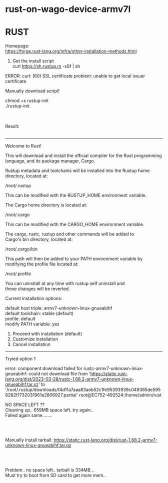# rust-on-wago-device-armv7l


# RUST
Homepage:  
https://forge.rust-lang.org/infra/other-installation-methods.html  

1. Get the install script   
curl https://sh.rustup.rs -sSf | sh  

ERROR: curl: (60) SSL certificate problem: unable to get local issuer certificate

Manually download script!


chmod +x rustup-init  
./rustup-init  
  
 </br>  </br> 
 Result:  
 </br> 

***  
Welcome to Rust!

This will download and install the official compiler for the Rust
programming language, and its package manager, Cargo.

Rustup metadata and toolchains will be installed into the Rustup
home directory, located at:

  /root/.rustup

This can be modified with the RUSTUP_HOME environment variable.  

The Cargo home directory is located at:  

  /root/.cargo  

This can be modified with the CARGO_HOME environment variable.  

The cargo, rustc, rustup and other commands will be added to  
Cargo's bin directory, located at:  

  /root/.cargo/bin  

This path will then be added to your PATH environment variable by  
modifying the profile file located at:  

  /root/.profile  

You can uninstall at any time with rustup self uninstall and  
these changes will be reverted.  

Current installation options:  


   default host triple: armv7-unknown-linux-gnueabihf  
     default toolchain: stable (default)  
               profile: default  
  modify PATH variable: yes  

1) Proceed with installation (default)  
2) Customize installation  
3) Cancel installation  

***
Tryied option 1

error: component download failed for rustc-armv7-unknown-linux-gnueabihf: could not download file from 'https://static.rust-lang.org/dist/2023-03-28/rustc-1.68.2-armv7-unknown-linux-gnueabihf.tar.xz' to '/root/.rustup/downloads/f4d11a7aaa83aeb52c1fe95393939c049385de5956282f1732031961e2806927.partial'
root@EC752-492524:/home/admin/rust  

NO SPACE LEFT ??  
Cleaning up.. 659MB space left..try again..  
Failed again same........   
 
 </br>  </br> 

Manually install tarball:
https://static.rust-lang.org/dist/rust-1.68.2-armv7-unknown-linux-gnueabihf.tar.gz

 </br>  </br> 
 
 Problem.. no space left.. tarball is 334MB...   
 Must try to boot from SD card to get more mem..  
 
 
 
 






